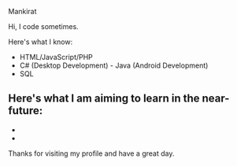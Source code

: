 Mankirat

Hi, I code sometimes.

Here's what I know:
- HTML/JavaScript/PHP
- C# (Desktop Development) - Java (Android Development)
- SQL

Here's what I am aiming to learn in the near-future:
-
-
-

Thanks for visiting my profile and have a great day.
